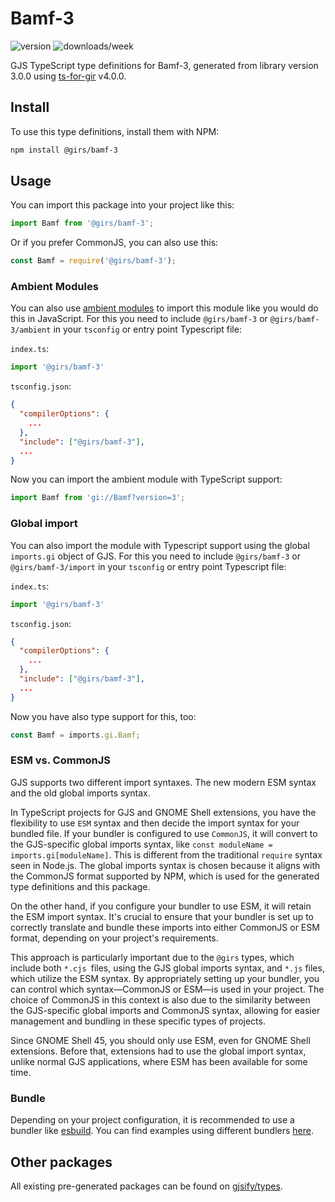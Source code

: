 
# Bamf-3

![version](https://img.shields.io/npm/v/@girs/bamf-3)
![downloads/week](https://img.shields.io/npm/dw/@girs/bamf-3)


GJS TypeScript type definitions for Bamf-3, generated from library version 3.0.0 using [ts-for-gir](https://github.com/gjsify/ts-for-gir) v4.0.0.


## Install

To use this type definitions, install them with NPM:
```bash
npm install @girs/bamf-3
```

## Usage

You can import this package into your project like this:
```ts
import Bamf from '@girs/bamf-3';
```

Or if you prefer CommonJS, you can also use this:
```ts
const Bamf = require('@girs/bamf-3');
```

### Ambient Modules

You can also use [ambient modules](https://github.com/gjsify/ts-for-gir/tree/main/packages/cli#ambient-modules) to import this module like you would do this in JavaScript.
For this you need to include `@girs/bamf-3` or `@girs/bamf-3/ambient` in your `tsconfig` or entry point Typescript file:

`index.ts`:
```ts
import '@girs/bamf-3'
```

`tsconfig.json`:
```json
{
  "compilerOptions": {
    ...
  },
  "include": ["@girs/bamf-3"],
  ...
}
```

Now you can import the ambient module with TypeScript support: 

```ts
import Bamf from 'gi://Bamf?version=3';
```

### Global import

You can also import the module with Typescript support using the global `imports.gi` object of GJS.
For this you need to include `@girs/bamf-3` or `@girs/bamf-3/import` in your `tsconfig` or entry point Typescript file:

`index.ts`:
```ts
import '@girs/bamf-3'
```

`tsconfig.json`:
```json
{
  "compilerOptions": {
    ...
  },
  "include": ["@girs/bamf-3"],
  ...
}
```

Now you have also type support for this, too:

```ts
const Bamf = imports.gi.Bamf;
```


### ESM vs. CommonJS

GJS supports two different import syntaxes. The new modern ESM syntax and the old global imports syntax.

In TypeScript projects for GJS and GNOME Shell extensions, you have the flexibility to use `ESM` syntax and then decide the import syntax for your bundled file. If your bundler is configured to use `CommonJS`, it will convert to the GJS-specific global imports syntax, like `const moduleName = imports.gi[moduleName]`. This is different from the traditional `require` syntax seen in Node.js. The global imports syntax is chosen because it aligns with the CommonJS format supported by NPM, which is used for the generated type definitions and this package.

On the other hand, if you configure your bundler to use ESM, it will retain the ESM import syntax. It's crucial to ensure that your bundler is set up to correctly translate and bundle these imports into either CommonJS or ESM format, depending on your project's requirements.

This approach is particularly important due to the `@girs` types, which include both `*.cjs `files, using the GJS global imports syntax, and `*.js` files, which utilize the ESM syntax. By appropriately setting up your bundler, you can control which syntax—CommonJS or ESM—is used in your project. The choice of CommonJS in this context is also due to the similarity between the GJS-specific global imports and CommonJS syntax, allowing for easier management and bundling in these specific types of projects.

Since GNOME Shell 45, you should only use ESM, even for GNOME Shell extensions. Before that, extensions had to use the global import syntax, unlike normal GJS applications, where ESM has been available for some time.

### Bundle

Depending on your project configuration, it is recommended to use a bundler like [esbuild](https://esbuild.github.io/). You can find examples using different bundlers [here](https://github.com/gjsify/ts-for-gir/tree/main/examples).

## Other packages

All existing pre-generated packages can be found on [gjsify/types](https://github.com/gjsify/types).

